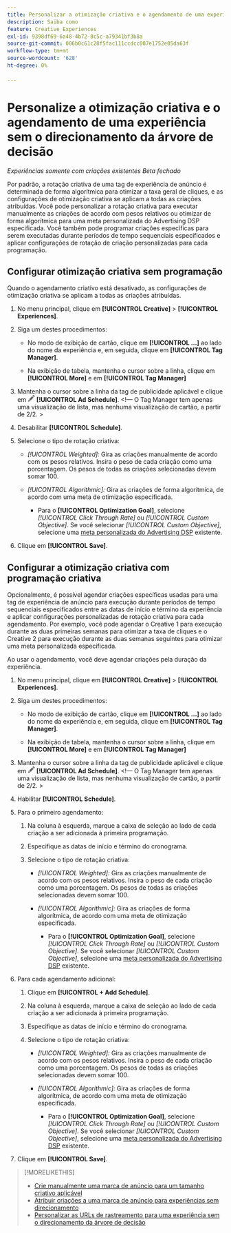 ```yaml
---
title: Personalizar a otimização criativa e o agendamento de uma experiência
description: Saiba como
feature: Creative Experiences
exl-id: 9398df69-6a48-4b72-8c5c-a79341bf3b8a
source-git-commit: 006b0c61c28f5fac111ccdcc007e1752e05da63f
workflow-type: tm+mt
source-wordcount: '628'
ht-degree: 0%

---
```


# Personalize a otimização criativa e o agendamento de uma experiência sem o direcionamento da árvore de decisão

*Experiências somente com criações existentes*
*Beta fechado*

Por padrão, a rotação criativa de uma tag de experiência de anúncio é determinada de forma algorítmica para otimizar a taxa geral de cliques, e as configurações de otimização criativa se aplicam a todas as criações atribuídas. Você pode personalizar a rotação criativa para executar manualmente as criações de acordo com pesos relativos ou otimizar de forma algorítmica para uma meta personalizada do Advertising DSP especificada. Você também pode programar criações específicas para serem executadas durante períodos de tempo sequenciais especificados e aplicar configurações de rotação de criação personalizadas para cada programação.

## Configurar otimização criativa sem programação

Quando o agendamento criativo está desativado, as configurações de otimização criativa se aplicam a todas as criações atribuídas.

1. No menu principal, clique em **[!UICONTROL Creative]** > **[!UICONTROL Experiences]**.

1. Siga um destes procedimentos:

   * No modo de exibição de cartão, clique em **[!UICONTROL ...]** ao lado do nome da experiência e, em seguida, clique em **[!UICONTROL Tag Manager]**.

   * Na exibição de tabela, mantenha o cursor sobre a linha, clique em **[!UICONTROL More]** e em **[!UICONTROL Tag Manager]**

1. Mantenha o cursor sobre a linha da tag de publicidade aplicável e clique em ![Agendamento de anúncios](/help/creative/assets/edit-gray.png "Editar URLs de rastreamento") **[!UICONTROL Ad Schedule]**. <!-- For targeted experiences, this is "Edit Schedules" -->&lt;!— O Tag Manager tem apenas uma visualização de lista, mas nenhuma visualização de cartão, a partir de 2/2. >

1. Desabilitar **[!UICONTROL Schedule]**.

1. Selecione o tipo de rotação criativa:

   * *[!UICONTROL Weighted]:* Gira as criações manualmente de acordo com os pesos relativos. Insira o peso de cada criação como uma porcentagem. Os pesos de todas as criações selecionadas devem somar 100.

   * *[!UICONTROL Algorithmic]:* Gira as criações de forma algorítmica, de acordo com uma meta de otimização especificada.

      * Para o **[!UICONTROL Optimization Goal]**, selecione *[!UICONTROL Click Through Rate]* ou *[!UICONTROL Custom Objective]*.  Se você selecionar *[!UICONTROL Custom Objective]*, selecione uma [meta personalizada do Advertising DSP](/help/dsp/optimization/custom-goal.md) existente.<!-- Verify -->

1. Clique em **[!UICONTROL Save]**.

## Configurar a otimização criativa com programação criativa

Opcionalmente, é possível agendar criações específicas usadas para uma tag de experiência de anúncio para execução durante períodos de tempo sequenciais especificados entre as datas de início e término da experiência e aplicar configurações personalizadas de rotação criativa para cada agendamento. Por exemplo, você pode agendar o Creative 1 para execução durante as duas primeiras semanas para otimizar a taxa de cliques e o Creative 2 para execução durante as duas semanas seguintes para otimizar uma meta personalizada especificada.

Ao usar o agendamento, você deve agendar criações pela duração da experiência.

1. No menu principal, clique em **[!UICONTROL Creative]** > **[!UICONTROL Experiences]**.

1. Siga um destes procedimentos:

   * No modo de exibição de cartão, clique em **[!UICONTROL ...]** ao lado do nome da experiência e, em seguida, clique em **[!UICONTROL Tag Manager]**.

   * Na exibição de tabela, mantenha o cursor sobre a linha, clique em **[!UICONTROL More]** e em **[!UICONTROL Tag Manager]**

1. Mantenha o cursor sobre a linha da tag de publicidade aplicável e clique em ![Agendamento de anúncios](/help/creative/assets/edit-gray.png "Editar URLs de rastreamento") **[!UICONTROL Ad Schedule]**. <!-- For targeted experiences, this is "Edit Schedules" -->&lt;!— O Tag Manager tem apenas uma visualização de lista, mas nenhuma visualização de cartão, a partir de 2/2. >

1. Habilitar **[!UICONTROL Schedule]**.

1. Para o primeiro agendamento:

   1. Na coluna à esquerda, marque a caixa de seleção ao lado de cada criação a ser adicionada à primeira programação.

   1. Especifique as datas de início e término do cronograma.

   1. Selecione o tipo de rotação criativa:

      * *[!UICONTROL Weighted]:* Gira as criações manualmente de acordo com os pesos relativos. Insira o peso de cada criação como uma porcentagem. Os pesos de todas as criações selecionadas devem somar 100.

      * *[!UICONTROL Algorithmic]:* Gira as criações de forma algorítmica, de acordo com uma meta de otimização especificada.

         * Para o **[!UICONTROL Optimization Goal]**, selecione *[!UICONTROL Click Through Rate]* ou *[!UICONTROL Custom Objective]*.  Se você selecionar *[!UICONTROL Custom Objective]*, selecione uma [meta personalizada do Advertising DSP](/help/dsp/optimization/custom-goal.md) existente.<!-- Verify -->

1. Para cada agendamento adicional:

   1. Clique em **[!UICONTROL + Add Schedule]**.

   1. Na coluna à esquerda, marque a caixa de seleção ao lado de cada criação a ser adicionada à primeira programação.

   1. Especifique as datas de início e término do cronograma.

   1. Selecione o tipo de rotação criativa:

      * *[!UICONTROL Weighted]:* Gira as criações manualmente de acordo com os pesos relativos. Insira o peso de cada criação como uma porcentagem. Os pesos de todas as criações selecionadas devem somar 100.

      * *[!UICONTROL Algorithmic]:* Gira as criações de forma algorítmica, de acordo com uma meta de otimização especificada.

         * Para o **[!UICONTROL Optimization Goal]**, selecione *[!UICONTROL Click Through Rate]* ou *[!UICONTROL Custom Objective]*.  Se você selecionar *[!UICONTROL Custom Objective]*, selecione uma [meta personalizada do Advertising DSP](/help/dsp/optimization/custom-goal.md) existente.<!-- Verify -->

1. Clique em **[!UICONTROL Save]**.

>[!MORELIKETHIS]
>
>* [Crie manualmente uma marca de anúncio para um tamanho criativo aplicável](/help/creative/experiences/experience-tag-create-manually.md)
>* [Atribuir criações a uma marca de anúncio para experiências sem direcionamento](experience-tag-assign-creatives.md)
>* [Personalizar as URLs de rastreamento para uma experiência sem o direcionamento da árvore de decisão](experience-tracking-urls-no-targeting.md)
